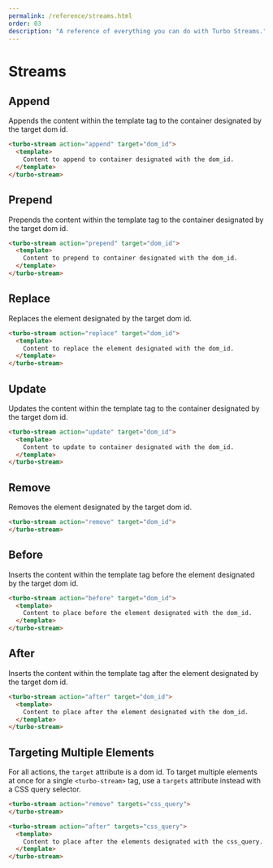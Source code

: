 ```yaml
---
permalink: /reference/streams.html
order: 03
description: "A reference of everything you can do with Turbo Streams."
---
```


# Streams

## Append

Appends the content within the template tag to the container designated by the target dom id.

```html
<turbo-stream action="append" target="dom_id">
  <template>
    Content to append to container designated with the dom_id.
  </template>
</turbo-stream>
```

## Prepend

Prepends the content within the template tag to the container designated by the target dom id.

```html
<turbo-stream action="prepend" target="dom_id">
  <template>
    Content to prepend to container designated with the dom_id.
  </template>
</turbo-stream>
```

## Replace

Replaces the element designated by the target dom id.

```html
<turbo-stream action="replace" target="dom_id">
  <template>
    Content to replace the element designated with the dom_id.
  </template>
</turbo-stream>
```

## Update

Updates the content within the template tag to the container designated by the target dom id.

```html
<turbo-stream action="update" target="dom_id">
  <template>
    Content to update to container designated with the dom_id.
  </template>
</turbo-stream>
```

## Remove

Removes the element designated by the target dom id.

```html
<turbo-stream action="remove" target="dom_id">
</turbo-stream>
```

## Before

Inserts the content within the template tag before the element designated by the target dom id.

```html
<turbo-stream action="before" target="dom_id">
  <template>
    Content to place before the element designated with the dom_id.
  </template>
</turbo-stream>
```

## After

Inserts the content within the template tag after the element designated by the target dom id.

```html
<turbo-stream action="after" target="dom_id">
  <template>
    Content to place after the element designated with the dom_id.
  </template>
</turbo-stream>
```

## Targeting Multiple Elements

For all actions, the `target` attribute is a dom id. To target multiple elements at once for a single `<turbo-stream>`
tag, use a `targets` attribute instead with a CSS query selector.

```html
<turbo-stream action="remove" targets="css_query">
</turbo-stream>

<turbo-stream action="after" targets="css_query">
  <template>
    Content to place after the elements designated with the css_query.
  </template>
</turbo-stream>
```
